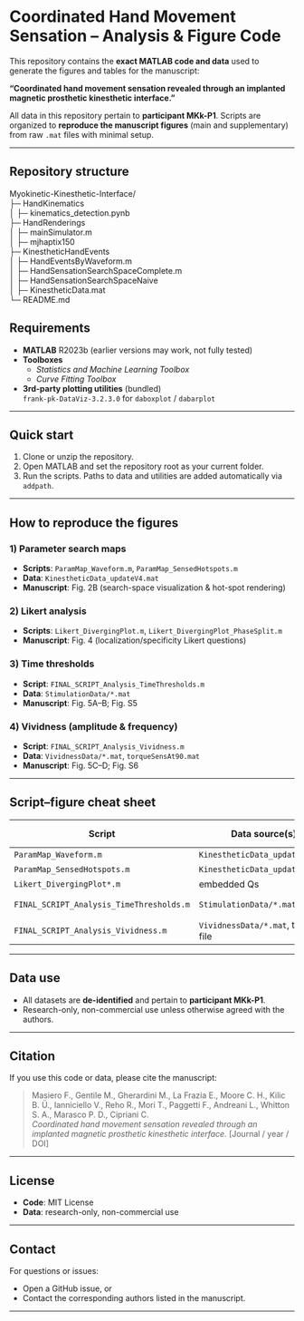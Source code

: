 # Coordinated Hand Movement Sensation – Analysis & Figure Code

This repository contains the **exact MATLAB code and data** used to generate the figures and tables for the manuscript:

**“Coordinated hand movement sensation revealed through an implanted magnetic prosthetic kinesthetic interface.”**

All data in this repository pertain to **participant MKk-P1**. Scripts are organized to **reproduce the manuscript figures** (main and supplementary) from raw `.mat` files with minimal setup.

---

## Repository structure

Myokinetic-Kinesthetic-Interface/<br />
├─ HandKinematics<br />
│ ├─ kinematics_detection.pynb<br />
├─ HandRenderings<br />
│ ├─ mainSimulator.m<br />
│ ├─ mjhaptix150<br />
├─  KinestheticHandEvents<br />
│ ├─ HandEventsByWaveform.m<br />
│ ├─ HandSensationSearchSpaceComplete.m<br />
│ ├─ HandSensationSearchSpaceNaive<br />
│ ├─ KinestheticData.mat<br />
└─ README.md

## Requirements

- **MATLAB** R2023b (earlier versions may work, not fully tested)
- **Toolboxes**
  - *Statistics and Machine Learning Toolbox*
  - *Curve Fitting Toolbox*
- **3rd-party plotting utilities** (bundled)  
  `frank-pk-DataViz-3.2.3.0` for `daboxplot` / `dabarplot`

---

## Quick start

1. Clone or unzip the repository.  
2. Open MATLAB and set the repository root as your current folder.
3. Run the scripts. Paths to data and utilities are added automatically via `addpath`.

---

## How to reproduce the figures

### 1) Parameter search maps
- **Scripts**: `ParamMap_Waveform.m`, `ParamMap_SensedHotspots.m`  
- **Data**: `KinestheticData_updateV4.mat`  
- **Manuscript**: Fig. 2B (search-space visualization & hot-spot rendering)

### 2) Likert analysis
- **Scripts**: `Likert_DivergingPlot.m`, `Likert_DivergingPlot_PhaseSplit.m`  
- **Manuscript**: Fig. 4 (localization/specificity Likert questions)

### 3) Time thresholds
- **Script**: `FINAL_SCRIPT_Analysis_TimeThresholds.m`  
- **Data**: `StimulationData/*.mat`  
- **Manuscript**: Fig. 5A–B; Fig. S5

### 4) Vividness (amplitude & frequency)
- **Script**: `FINAL_SCRIPT_Analysis_Vividness.m`  
- **Data**: `VividnessData/*.mat`, `torqueSensAt90.mat`  
- **Manuscript**: Fig. 5C–D; Fig. S6

---

## Script–figure cheat sheet

| Script                                  | Data source(s)                      | Manuscript figure(s)           |
|-----------------------------------------|-------------------------------------|--------------------------------|
| `ParamMap_Waveform.m`                   | `KinestheticData_updateV4.mat`      | Fig. 2B                        |
| `ParamMap_SensedHotspots.m`             | `KinestheticData_updateV4.mat`      | Fig. 2B                        |
| `Likert_DivergingPlot*.m`               | embedded Qs                         | Fig. 4                         |
| `FINAL_SCRIPT_Analysis_TimeThresholds.m`| `StimulationData/*.mat`             | Fig. 5A–B; Fig. S5             |
| `FINAL_SCRIPT_Analysis_Vividness.m`     | `VividnessData/*.mat`, torque file  | Fig. 5C–D; Fig. S6             |


---

## Data use

- All datasets are **de-identified** and pertain to **participant MKk-P1**.  
- Research-only, non-commercial use unless otherwise agreed with the authors.

---

## Citation

If you use this code or data, please cite the manuscript:

> Masiero F., Gentile M., Gherardini M., La Frazia E., Moore C. H., Kilic B. Ü., Ianniciello V., Reho R., Mori T., Paggetti F., Andreani L., Whitton S. A., Marasco P. D., Cipriani C.  
> *Coordinated hand movement sensation revealed through an implanted magnetic prosthetic kinesthetic interface.* [Journal / year / DOI]

---

## License

- **Code**: MIT License 
- **Data**: research-only, non-commercial use

---

## Contact

For questions or issues:
- Open a GitHub issue, or  
- Contact the corresponding authors listed in the manuscript.

---